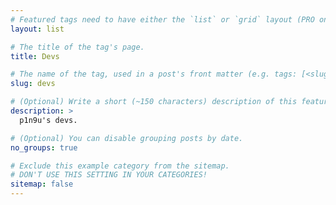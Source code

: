 ```yaml
---
# Featured tags need to have either the `list` or `grid` layout (PRO only).
layout: list

# The title of the tag's page.
title: Devs

# The name of the tag, used in a post's front matter (e.g. tags: [<slug>]).
slug: devs

# (Optional) Write a short (~150 characters) description of this featured tag.
description: >
  p1n9u's devs.

# (Optional) You can disable grouping posts by date.
no_groups: true

# Exclude this example category from the sitemap.
# DON'T USE THIS SETTING IN YOUR CATEGORIES!
sitemap: false
---
```

